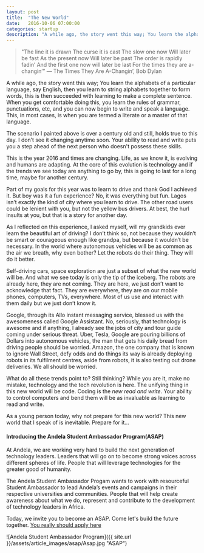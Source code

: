 ```yaml
---
layout: post
title:  "The New World"
date:   2016-10-06 07:00:00
categories: startup
description: "A while ago, the story went this way; You learn the alphabets of a particular language"
---
```


>"The line it is drawn
The curse it is cast
The slow one now
Will later be fast
As the present now
Will later be past
The order is rapidly fadin’
And the first one now will later be last
For the times they are a-changin’”
&mdash; The Times They Are A-Changin’, Bob Dylan

A while ago, the story went this way; You learn the alphabets of a particular language, say English, then you learn to string alphabets together to form words, this is then succeeded with learning to make a complete sentence. When you get comfortable doing this, you learn the rules of grammar, punctuations, etc, and you can now begin to write and speak a language. This, in most cases, is when you are termed a literate or a master of that language.

The scenario I painted above is over a century old and still, holds true to this day. I don’t see it changing anytime soon. Your ability to read and write puts you a step ahead of the next person who doesn't possess these skills. 

This is the year 2016 and times are changing. Life, as we know it, is evolving and humans are adapting. At the core of this evolution is technology and if the trends we see today are anything to go by, this is going to last for a long time, maybe for another century.

Part of my goals for this year was to learn to drive and thank God I achieved it. But boy was it a fun experience? No, it was everything but fun. Lagos isn’t exactly the kind of city where you learn to drive. The other road users could be lenient with you, but not the yellow bus drivers. At best, the hurl insults at you, but that is a story for another day.

As I reflected on this experience, I asked myself, will my grandkids ever learn the beautiful art of driving? I don’t think so, not because they wouldn’t be smart or courageous enough like grandpa, but because it wouldn’t be necessary. In the world where autonomous vehicles will be as common as the air we breath, why even bother? Let the robots do their thing. They will do it better.

Self-driving cars, space exploration are just a subset of what the new world will be. And what we see today is only the tip of the iceberg. The robots are already here, they are not coming. They are here, we just don’t want to acknowledge that fact. They are everywhere, they are on our mobile phones, computers, TVs, everywhere. Most of us use and interact with them daily but we just don’t know it.

Google, through its Allo instant messaging service, blessed us with the awesomeness called Google Assistant. No, seriously, that technology is awesome and if anything, I already see the jobs of city and tour guide coming under serious threat. Uber, Tesla, Google are pouring billions of Dollars into autonomous vehicles, the man that gets his daily bread from driving people should be worried. Amazon, the one company that is known to ignore Wall Street, defy odds and do things its way is already deploying robots in its fulfilment centres, aside from robots, it is also testing out drone deliveries. We all should be worried. 

What do all these trends point to? Still thinking? While you are it, make no mistake, technology and the tech revolution is here. The unifying thing in this new world will be code. Coding is the *new read and write*. Your ability to control computers and bend them will be as invaluable as learning to read and write. 

As a young person today, why not prepare for this new world? This new world that I speak of is inevitable. Prepare for it...

#### Introducing the Andela Student Ambassador Program(ASAP)
At Andela, we are working very hard to build the next generation of technology leaders. Leaders that will go on to become strong voices across different spheres of life. People that will leverage technologies for the greater good of humanity.

The Andela Student Ambassador Progam wants to work with resourceful Student Ambassador to lead Andela’s events and campaigns in their respective universities and communities. People that will help create awareness about what we do, represent and contribute to the development of technology leaders in Africa.

Today, we invite you to become an ASAP. Come let's build the future together. [You really should apply here](http://bit.ly/AndASAP)

![Andela Student Ambassador Program]({{ site.url }}/assets/article_images/asap/Asap.jpg "ASAP")